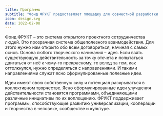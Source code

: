 ```yaml
---
title: Программы
subtitle: "Фонд ФРУКТ предоставляет площадку для совместной разработки и реализации открытых социо-культурных программ, соответствующим его ценностям и миссии."
icon: design.svg
date: 2022-02-08
---
```


Фонд ФРУКТ – это система открытого проектного сотрудничества людей. Это прозрачная система общеполезного взаимодействия. Для этого нужно нам открыто обо всем договориться, начиная с самых основ. Основа любого творческого начинания – идея. Если взять существующую действительность за точку отсчета и попытаться двигаться от неё к чему-то прекрасному, то вслед за тем, как оттолкнулся, нужно определяться с направлениями. И такими направлениями служат ясно сформулированные полезные идеи.

Идеи имеют свою собственную силу и потенциал раскрываться в коллективном творчестве. Ясно сформулированные идеи улучшения действительности становятся программами, объединяющими различные инициативы по их воплощению. ФРУКТ поддерживает программы, способствующие развитию универсализации, кооперации и творчества в человеке, сообществе и культуре.
